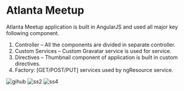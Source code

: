 Atlanta Meetup 
=========================================================================================================================================

Atlanta Meetup application is built in AngularJS and used all major key following component.

1.	Controller – All the components are divided in separate controller.
2.	Custom Services – Custom Gravatar service is used for service. 
3.	Directives – Thumbnail component of application is built in custom directives.  
4.	Factory: [GET/POST/PUT] services used by ngResource service.

![gihub](https://cloud.githubusercontent.com/assets/14005724/13308980/7873ee44-db46-11e5-8ebf-dc12941ba459.png)
![ss2](https://cloud.githubusercontent.com/assets/14005724/13309080/5b9f3dfe-db47-11e5-9e21-40b83dd52e50.png)
![ss4](https://cloud.githubusercontent.com/assets/14005724/13309128/d4c2ac7a-db47-11e5-8914-471c3b9b11fc.png)
